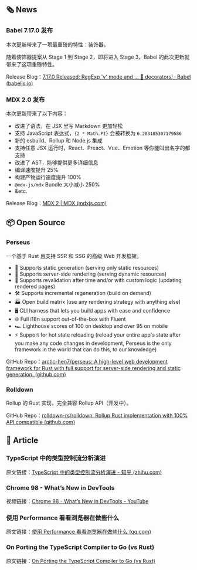 ## 🗞 News

### **Babel 7.17.0 发布**

本次更新带来了一项最重磅的特性：装饰器。

随着装饰器提案从 Stage 1 到 Stage 2，即将进入 Stage 3，Babel 的此次更新就带来了这项重磅特性。

Release Blog：[7.17.0 Released: RegExp 'v' mode and ... 🥁 decorators! · Babel (babeljs.io)](https://babeljs.io/blog/2022/02/02/7.17.0#decorators-14004httpsgithubcombabelbabelpull14004-13681httpsgithubcombabelbabelpull13681)

### **MDX 2.0 发布**

本次更新带来了以下内容：

- 改进了语法，在 JSX 里写 Markdown 更加轻松
- 支持 JavaScript 表达式，`{2 * Math.PI}` 会被转换为 `6.283185307179586`
- 新的 esbuild、Rollup 和 Node.js 集成
- 支持任意 JSX 运行时，React、Preact、Vue、Emotion 等你能叫出名字的都支持
- 改进了 AST，能够提供更多详细信息
- 编译速度提升 25%
- 构建产物运行速度提升 100%
- `@mdx-js/mdx` Bundle 大小减小 250%
- &etc.

Release Blog：[MDX 2 | MDX (mdxjs.com)](https://mdxjs.com/blog/v2/)

## 📦 Open Source

### **Perseus**

一个基于 Rust 且支持 SSR 和 SSG 的高级 Web 开发框架。

- 📕 Supports static generation (serving only static resources)
- 🗼 Supports server-side rendering (serving dynamic resources)
- 🔧 Supports revalidation after time and/or with custom logic (updating rendered pages)
- 🛠️ Supports incremental regeneration (build on demand)
- 🏭 Open build matrix (use any rendering strategy with anything else)
- 🖥️ CLI harness that lets you build apps with ease and confidence
- 🌐 Full i18n support out-of-the-box with Fluent
- 🏎 Lighthouse scores of 100 on desktop and over 95 on mobile
- ⚡ Support for hot state reloading (reload your entire app's state after you make any code changes in development, Perseus is the only framework in the world that can do this, to our knowledge)

GitHub Repo：[arctic-hen7/perseus: A high-level web development framework for Rust with full support for server-side rendering and static generation. (github.com)](https://github.com/arctic-hen7/perseus)

### **Rolldown**

Rollup 的 Rust 实现，完全兼容 Rollup API（开发中）。

GitHub Repo：[rolldown-rs/rolldown: Rollup Rust implementation with 100% API compatible (github.com)](https://github.com/rolldown-rs/rolldown)

## 📑 Article

### **TypeScript 中的类型控制流分析演进**

原文链接：[TypeScript 中的类型控制流分析演进 - 知乎 (zhihu.com)](https://zhuanlan.zhihu.com/p/461842201)

### **Chrome 98 - What’s New in DevTools**

视频链接：[Chrome 98 - What’s New in DevTools - YouTube](https://www.youtube.com/watch?v=YqkIS88VulM)

### **使用 Performance 看看浏览器在做些什么**

原文链接：[使用 Performance 看看浏览器在做些什么 (qq.com)](https://mp.weixin.qq.com/s/z2Qjh3fjUy7EbAaB7jz0DA)

### **On Porting the TypeScript Compiler to Go (vs Rust)**

原文链接：[On Porting the TypeScript Compiler to Go (vs Rust)](https://javascriptweekly.com/link/119145/web)
